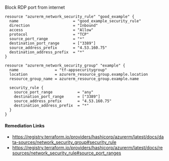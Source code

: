 
Block RDP port from internet

```hcl
resource "azurerm_network_security_rule" "good_example" {
  name                        = "good_example_security_rule"
  direction                   = "Inbound"
  access                      = "Allow"
  protocol                    = "TCP"
  source_port_range           = "*"
  destination_port_range      = ["3389"]
  source_address_prefix       = "4.53.160.75"
  destination_address_prefix  = "*"
}

resource "azurerm_network_security_group" "example" {
  name                = "tf-appsecuritygroup"
  location            = azurerm_resource_group.example.location
  resource_group_name = azurerm_resource_group.example.name
  
  security_rule {
    source_port_range           = "any"
    destination_port_range      = ["3389"]
    source_address_prefix       = "4.53.160.75"
    destination_address_prefix  = "*"
  }
}
```

#### Remediation Links
 - https://registry.terraform.io/providers/hashicorp/azurerm/latest/docs/data-sources/network_security_group#security_rule
 - https://registry.terraform.io/providers/hashicorp/azurerm/latest/docs/resources/network_security_rule#source_port_ranges
        